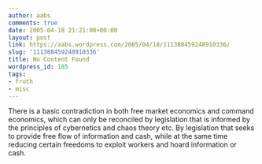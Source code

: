 ```yaml
---
author: aabs
comments: true
date: 2005-04-18 21:21:00+00:00
layout: post
link: https://aabs.wordpress.com/2005/04/18/111388459248910336/
slug: '111388459248910336'
title: No Content Found
wordpress_id: 185
tags:
- froth
- misc
---
```


There is a basic contradiction in both free market economics and command economics, which can only be reconciled by legislation that is informed by the principles of cybernetics and chaos theory etc. By legislation that seeks to provide free flow of information and cash, while at the same time reducing certain freedoms to exploit workers and hoard information or cash.
